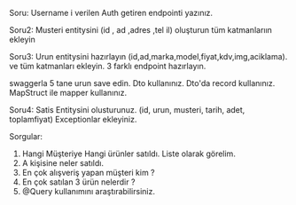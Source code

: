 Soru: Username i verilen Auth getiren endpointi yazınız.

Soru2: Musteri entitysini (id , ad ,adres ,tel il) oluşturun tüm katmanlarıın ekleyin

Soru3: Urun entitysini hazırlayın (id,ad,marka,model,fiyat,kdv,img,aciklama). ve tüm katmanları ekleyin. 3 farklı endpoint hazırlayın. 

swaggerla 5 tane urun save edin.
Dto kullanınız. Dto'da record kullanınız.
MapStruct ile mapper kullanınız.

Soru4:
Satis Entitysini olusturunuz. (id, urun, musteri, tarih, adet, toplamfiyat)
Exceptionlar ekleyiniz.

Sorgular:
1. Hangi Müşteriye Hangi ürünler satıldı. Liste olarak görelim.
2. A kişisine neler satıldı.
3. En çok alışveriş yapan müşteri kim ?
4. En çok satılan 3 ürün nelerdir ?
5. @Query kullanımını araştırabilirsiniz.